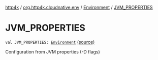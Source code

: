 [http4k](../../index.md) / [org.http4k.cloudnative.env](../index.md) / [Environment](index.md) / [JVM_PROPERTIES](./-j-v-m_-p-r-o-p-e-r-t-i-e-s.md)

# JVM_PROPERTIES

`val JVM_PROPERTIES: `[`Environment`](index.md) [(source)](https://github.com/http4k/http4k/blob/master/http4k-cloudnative/src/main/kotlin/org/http4k/cloudnative/env/Environment.kt#L47)

Configuration from JVM properties (-D flags)

